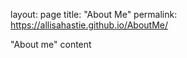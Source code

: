 layout: page
title: "About Me"
permalink: https://allisahastie.github.io/AboutMe/

"About me" content
